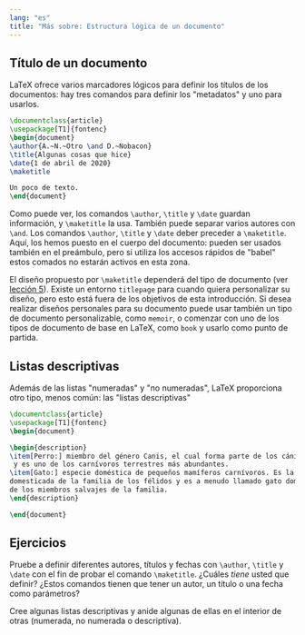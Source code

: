 ```yaml
---
lang: "es"
title: "Más sobre: Estructura lógica de un documento"
---
```


## Título de un documento

LaTeX ofrece varios marcadores lógicos para definir los títulos de los documentos: 
hay tres comandos para definir los "metadatos" y uno para usarlos.

```latex
\documentclass{article}
\usepackage[T1]{fontenc}
\begin{document}
\author{A.~N.~Otro \and D.~Nobacon}
\title{Algunas cosas que hice}
\date{1 de abril de 2020}
\maketitle

Un poco de texto.
\end{document}
```

Como puede ver, los comandos `\author`, `\title` y `\date` guardan información, 
y `\maketitle` la usa. También puede separar varios autores con `\and`.
Los comandos `\author`, `\title` y `\date` deber preceder a `\maketitle`.
Aquí, los hemos puesto en el cuerpo del documento: pueden ser usados también en el
preámbulo, pero si utiliza los accesos rápidos de "babel" estos comados no estarán 
activos en esta zona. 

El diseño propuesto por `\maketitle` dependerá del tipo de documento (ver [lección
5](lesson-05)). Existe un entorno `titlepage` para cuando quiera personalizar su diseño, 
pero esto está fuera de los objetivos de esta introducción. Si desea realizar diseños personales
para su documento puede usar también un tipo de documento personalizable, como 
`memoir`, o comenzar con uno de los tipos de documento de base en LaTeX, como `book`
y usarlo como punto de partida.

## Listas descriptivas

Además de las listas "numeradas" y "no numeradas", LaTeX proporciona otro tipo, 
menos común: las "listas descriptivas"

```latex
\documentclass{article}
\usepackage[T1]{fontenc}
\begin{document}

\begin{description}
\item[Perro:] miembro del género Canis, el cual forma parte de los cánidos derivados del lobo
 y es uno de los carnívoros terrestres más abundantes.
\item[Gato:] especie doméstica de pequeños mamíferos carnívoros. Es la única especie
domesticada de la familia de los félidos y es a menudo llamado gato doméstico, para diferenciarlo
de los miembros salvajes de la familia.
\end{description}

\end{document}
```

## Ejercicios

Pruebe a definir diferentes autores, títulos y fechas con `\author`, `\title` y `\date` 
con el fin de probar el comando `\maketitle`. ¿Cuáles _tiene_ usted que definir? ¿Estos
comandos tienen que tener un autor, un título o una fecha como parámetros?

Cree algunas listas descriptivas y anide algunas de ellas en el interior
de otras (numerada, no numerada o descriptiva).
